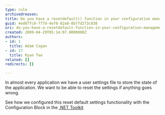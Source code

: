 ```yaml
---
type: rule
archivedreason: 
title: Do you have a resetdefault() function in your configuration management application block?
guid: 4ed87fc8-777d-4ef8-82a8-8b77d273c838
uri: do-you-have-a-resetdefault-function-in-your-configuration-management-application-block
created: 2009-04-29T05:14:07.0000000Z
authors:
- id: 1
  title: Adam Cogan
- id: 17
  title: Ryan Tee
related: []
redirects: []

---
```


In almost every application we have a user settings file to store the state of the application. We want to be able to reset the settings if anything goes wrong.

See how we configured this reset default settings functionality with the Configuration Block in the [.NET Toolkit](http&#58;//www.ssw.com.au/ssw/NetToolKit/06ConfigurationBlock.aspx)

<!--endintro-->
